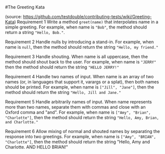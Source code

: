 #The Greeting Kata

(source: https://github.com/testdouble/contributing-tests/wiki/Greeting-Kata)
Requirement 1
Write a method `greet(name)` that interpolates name in a simple greeting. For example, when name is `"Bob"`, the method should return a string `"Hello, Bob."`.

Requirement 2
Handle nulls by introducing a stand-in. For example, when name is `null`, then the method should return the string `"Hello, my friend."`

Requirement 3
Handle shouting. When name is all uppercase, then the method should shout back to the user. For example, when name is `"JERRY"` then the method should return the string `"HELLO JERRY!"`

Requirement 4
Handle two names of input. When name is an array of two names (or, in languages that support it, varargs or a splat), then both names should be printed. For example, when name is `["Jill", "Jane"]`, then the method should return the string `"Hello, Jill and Jane."`

Requirement 5
Handle arbitrarily names of input. When name represents more than two names, separate them with commas and close with an Oxford comma and "and". For example, when name is `["Amy", "Brian", "Charlotte"]`, then the method should return the string `"Hello, Amy, Brian, and Charlotte."`

Requirement 6
Allow mixing of normal and shouted names by separating the response into two greetings. For example, when name is `["Amy", "BRIAN", "Charlotte"]`, then the method should return the string "Hello, Amy and Charlotte. AND HELLO BRIAN!"